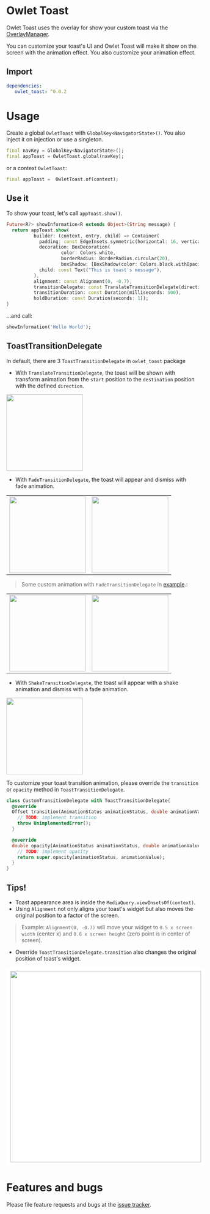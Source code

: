 # Owlet Toast

Owlet Toast uses the overlay for show your custom toast via the [OverlayManager](https://pub.dev/packages/overlay_manager).

You can customize your toast's UI and Owlet Toast will make it show on the screen with the animation effect.
You also customize your animation effect.

## Import

```yaml
dependencies:
   owlet_toast: ^0.0.2
```

# Usage

Create a global ``OwletToast`` with ``GlobalKey<NavigatorState>()``.
You also inject it on injection or use a singleton.

```dart
final navKey = GlobalKey<NavigatorState>();
final appToast = OwletToast.global(navKey);
```

or a context ``OwletToast``:

```dart
final appToast =  OwletToast.of(context);
```


## Use it

To show your toast, let's call ``appToast.show()``.

```dart
Future<R?> showInformation<R extends Object>(String message) {
  return appToast.show(
          builder: (context, entry, child) => Container(
            padding: const EdgeInsets.symmetric(horizontal: 16, vertical: 8),
            decoration: BoxDecoration(
                    color: Colors.white,
                    borderRadius: BorderRadius.circular(20),
                    boxShadow: [BoxShadow(color: Colors.black.withOpacity(0.05), blurRadius: 3, spreadRadius: 4)]),
            child: const Text("This is toast's message"),
          ),
          alignment: const Alignment(0, -0.7),
          transitionDelegate: const TranslateTransitionDelegate(direction: Alignment.topCenter),
          transitionDuration: const Duration(milliseconds: 500),
          holdDuration: const Duration(seconds: 1));
}
```

...and call:

```dart
showInformation('Hello World');
```

## ToastTransitionDelegate

In default, there are 3 ``ToastTransitionDelegate`` in ``owlet_toast`` package

* With ``TranslateTransitionDelegate``, the toast will be shown with transform animation from
  the ``start`` position to the ``destination`` position with the defined ``direction``.

<img src="https://github.com/sonnts996/owlet-toast/blob/main/documents_assets/gif1.gif?raw=true" width="200" /> 


* With ``FadeTransitionDelegate``, the toast will appear and dismiss with fade animation.

<div>
<table >
     <tr>
        <td><b> <img src="https://github.com/sonnts996/owlet-toast/blob/main/documents_assets/gif3.gif?raw=true" width="200" /> </b></td>
        <td><b> <img src="https://github.com/sonnts996/owlet-toast/blob/main/documents_assets/gif4.gif?raw=true" width="200" /> </b></td>
     </tr>
</table>
</div>

> Some custom animation with ``FadeTransitionDelegate`` in [example](https://github.com/sonnts996/owlet-toast/blob/main/example/lib/app_toast.dart).:

<div>
<table >
     <tr>
        <td><b> <img src="https://github.com/sonnts996/owlet-toast/blob/main/documents_assets/gif5.gif?raw=true" width="200" /> </b></td>
        <td><b> <img src="https://github.com/sonnts996/owlet-toast/blob/main/documents_assets/gif6.gif?raw=true" width="200" /> </b></td>
     </tr>
</table>
</div>

* With ``ShakeTransitionDelegate``, the toast will appear with a shake animation and dismiss with a
  fade animation.

<img src="https://github.com/sonnts996/owlet-toast/blob/main/documents_assets/gif2.gif?raw=true" width="200" />

To customize your toast transition animation, please override the ``transition`` or ``opacity`` method in ``ToastTransitionDelegate``.

```dart
class CustomTransitionDelegate with ToastTransitionDelegate{ 
  @override
  Offset transition(AnimationStatus animationStatus, double animationValue) {
    // TODO: implement transition
    throw UnimplementedError();
  }

  @override
  double opacity(AnimationStatus animationStatus, double animationValue) {
    // TODO: implement opacity
    return super.opacity(animationStatus, animationValue);
  }
}
```

## Tips!

- Toast appearance area is inside the ``MediaQuery.viewInsetsOf(context)``.
- Using ``Alignment`` not only aligns your toast's widget but also moves the original position to a
  factor of the screen.

> Example: ``Alignment(0, -0.7)`` will move your widget to ``0.5 x screen width`` (center x)
and ``0.6 x screen height`` (zero point is in center of screen).

- Override ``ToastTransitionDelegate.transition`` also changes the original position of toast's widget.

<div style="background: white; padding: 10px; width: 500px">
<img src="https://github.com/sonnts996/owlet-toast/blob/main/documents_assets/aligment.png?raw=true" width="500" /> 
</div>

# Features and bugs

Please file feature requests and bugs at the [issue tracker](https://github.com/sonnts996/owlet-toast/issues).